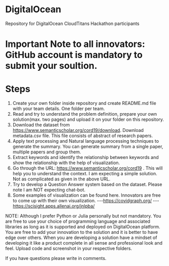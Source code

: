 # DigitalOcean
Repository for DigitalOcean CloudTitans Hackathon participants

# Important Note to all innovators: GitHub account is mandatory to submit your soultion.


# Steps
1. Create your own folder inside repository and create README.md file with your team details. One folder per team.
2. Read and try to understand the problem definition, prepare your own solution(max. two pages) and upload it on your folder on this repository.
3. Download the dataset from https://www.semanticscholar.org/cord19/download. Download metadata.csv file. This file consists of abstract of research papers.
4. Apply text processing and Natural language processing techniques to generate the summary. You can generate summary from a single paper, multiple papers and group them.
5. Extract keywords and identify the relationship between keywords and show the relationship with the help of visualization.
6. Go through the URL: https://www.semanticscholar.org/cord19 . This will help you to understand the context. I am expecting a simple solution. Not as complicated as given in the above URL.
7. Try to develop a Question Answer system based on the dataset. Please note I am NOT expecting chat-bot.
8. Some examples of visualization can be found here. Innovators are free to come up with their own visualization.
---https://covidgraph.org/
---https://scisight.apps.allenai.org/jnlpba/

NOTE: Although I prefer Python or Julia personally but not mandatory. You are free to use your choice of programming language and associated libraries as long as it is supported and deployed on DigitalOcean platform. You are free to add your innovation to the solution and it is better to have edge over others. When you are developing a solution have a mindset of developing it like a product complete in all sense and professional look and feel. Upload code and screenshot in your respective folders.

If you have questions please write in comments.



